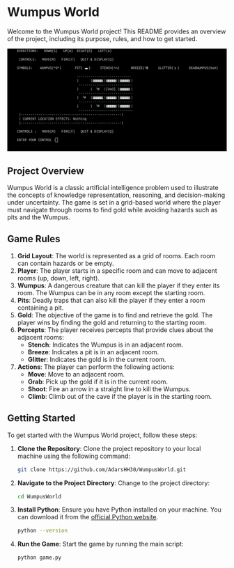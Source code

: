 # Wumpus World

Welcome to the Wumpus World project! This README provides an overview of the project, including its purpose, rules, and how to get started.

![alt text](image-1.png)

## Project Overview

Wumpus World is a classic artificial intelligence problem used to illustrate the concepts of knowledge representation, reasoning, and decision-making under uncertainty. The game is set in a grid-based world where the player must navigate through rooms to find gold while avoiding hazards such as pits and the Wumpus.

## Game Rules

1. **Grid Layout**: The world is represented as a grid of rooms. Each room can contain hazards or be empty.
2. **Player**: The player starts in a specific room and can move to adjacent rooms (up, down, left, right).
3. **Wumpus**: A dangerous creature that can kill the player if they enter its room. The Wumpus can be in any room except the starting room.
4. **Pits**: Deadly traps that can also kill the player if they enter a room containing a pit.
5. **Gold**: The objective of the game is to find and retrieve the gold. The player wins by finding the gold and returning to the starting room.
6. **Percepts**: The player receives percepts that provide clues about the adjacent rooms:
   - **Stench**: Indicates the Wumpus is in an adjacent room.
   - **Breeze**: Indicates a pit is in an adjacent room.
   - **Glitter**: Indicates the gold is in the current room.
7. **Actions**: The player can perform the following actions:
   - **Move**: Move to an adjacent room.
   - **Grab**: Pick up the gold if it is in the current room.
   - **Shoot**: Fire an arrow in a straight line to kill the Wumpus.
   - **Climb**: Climb out of the cave if the player is in the starting room.

## Getting Started

To get started with the Wumpus World project, follow these steps:

1. **Clone the Repository**: Clone the project repository to your local machine using the following command:

   ```bash
   git clone https://github.com/AdarsHH30/WumpusWorld.git
   ```

2. **Navigate to the Project Directory**: Change to the project directory:

   ```bash
   cd WumpusWorld
   ```

3. **Install Python**: Ensure you have Python installed on your machine. You can download it from the [official Python website](https://www.python.org/).

   ```bash
   python --version
   ```

4. **Run the Game**: Start the game by running the main script:
   ```bash
   python game.py
   ```
